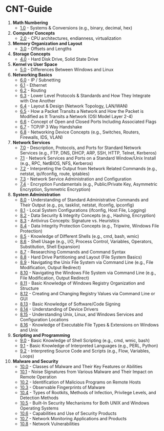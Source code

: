# CNT-Guide

1. **Math Numbering** 
    - [1.0](1-0.md) - Systems & Conversions (e.g., binary, decimal, hex)
2. **Computer Concepts**
    - [2.0](2-0.md) - CPU architectures, endianness, virtualization
3. **Memory Organization and Layout**
   - [3.0](3-0.md) - Offsets and Lengths
4. **Storage Concepts**
   - [4.0](4-0.md) - Hard Disk Drive, Solid State Drive
5. **Kernel vs User Space**
   - [5.0](5-0.md) - Differences Between Windows and Linux
6. **Networking Basics**
   - [6.0](6-0.md) - IP / Subnetting
   - [6.1](6-1.md) - Ethernet
   - [6.2](6-2.md) - Routing
   - [6.3](6-3.md) - Lower Level Protocols & Standards and How They Integrate with One Another
   - [6.4](6-4.md) - Layout & Design (Network Topology, LAN/WAN)
   - [6.5](6-5.md) - How a Packet Transits a Network and How the Packet is Modified as It Transits a Network (OSI Model Layer 2-4)
   - [6.6](6-6.md) - Concept of Open and Closed Ports Including Associated Flags
   - [6.7](6-7.md) - TCP/IP 3 Way Handshake
   - [6.8](6-8.md) - Networking Device Concepts (e.g., Switches, Routers, Firewalls, IDS, VLAN)
7. **Network Services**
   - [7.0](7-0.md) - Description, Protocols, and Ports for Standard Network Services (e.g., FTP, DNS, DHCP, ARP, SSH, HTTP, Telnet, Kerberos)
   - [7.1](7-1.md) - Network Services and Ports on a Standard Window/Unix Install (e.g., RPC, NetBIOS, NFS, Kerberos)
   - [7.2](7-3.md) - Interpreting the Output from Network Related Commands (e.g., netstat, ip/ifconfig, route, iptables)
   - [7.3](7-3.md) - Network Service Administration and Configuration
   - [7.4](7-4.md) - Encryption Fundamentals (e.g., Public/Private Key, Asymmetric Encryption, Symmetric Encryption)
8. **System Administration**
   - [8.0](8-0.md) - Understanding of Standard Administrative Commands and Their Output (e.g., ps, tasklist, netstat, ifconfig, ipconfig)
   - [8.1](8-1.md) - Local System Configurations (ifconfig, Host File, Logging)
   - [8.2](8-2.md) - Data Security & Integrity Concepts (e.g., Hashing, Encryption)
   - [8.3](8-3.md) - Antivirus Concepts: Signature vs. Heuristics
   - [8.4](8-4.md) - Data Integrity Protection Concepts (e.g., Tripwire, Windows File Protection)
   - [8.5](8-5.md) - Knowledge of Different Shells (e.g., cmd, bash, wmic)
   - [8.6](8-6.md) - Shell Usage (e.g., I/O, Process Control, Variables, Operators, Substitution, Shell Expansion)
   - [8.7](8-7.md) - Researching Commands and Command Syntax
   - [8.8](8-8.md) - Hard Drive Partitioning and Layout (File System Basics)
   - [8.9](8-9.md) - Navigating the Unix File System via Command Line (e.g., File Modification, Output Redirect)
   - [8.10](8-10.md) - Navigating the Windows File System via Command Line (e.g., File Modification, Output Redirect)
   - [8.11](8-11.md) - Basic Knowledge of Windows Registry Organization and Structure
   - [8.12](8-12.md) - Creating and Changing Registry Values via Command Line or GUI
   - [8.13](8-13.md) - Basic Knowledge of Software/Code Signing
   - [8.14](8-14.md) - Understanding of Device Drivers
   - [8.15](8-15.md) - Understanding Unix, Linux, and Windows Services and Configuration Locations
   - [8.16](8-16.md) - Knowledge of Executable File Types & Extensions on Windows and Unix
9. **Scripting and Programming**
   - [9.0](9-0.md) - Basic Knowledge of Shell Scripting (e.g., cmd, wmic, bash)
   - [9.1](9-1.md) - Basic Knowledge of Interpreted Languages (e.g., PERL, Python)
   - [9.2](9-2.md) - Interpreting Source Code and Scripts (e.g., Flow, Variables, Loops)
10. **Malware and Security**
    - [10.0](10-0.md) - Classes of Malware and Their Key Features or Abilities
    - [10.1](10-1.md) - Noise Signatures from Various Malware and Their Impact on Remote Operation
    - [10.2](10-2.md) - Identification of Malicious Programs on Remote Hosts
    - [10.3](10-3.md) - Observable Fingerprints of Malware
    - [10.4](10-4.md) - Types of Rootkits, Methods of Infection, Privilege Levels, and Detection Methods
    - [10.5](10-5.md) - Built-In Security Mechanisms for Both UNIX and Windows Operating Systems
    - [10.6](10-6.md) - Capabilities and Use of Security Products
    - [10.7](10-7.md) - Network Monitoring Applications and Products
    - [10.8](10-8.md) - Network Vulnerabilities

